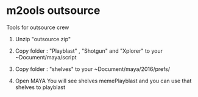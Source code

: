 # m2ools outsource
Tools for outsource crew

1. Unzip "outsource.zip"

2. Copy folder : "Playblast" , "Shotgun" and "Xplorer" to your ~Document/maya/script

3. Copy folder : "shelves" to your ~Document/maya/2016/prefs/

4. Open MAYA You will see shelves memePlayblast and you can use that shelves to playblast
